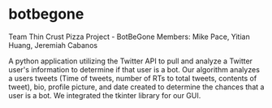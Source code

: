 # botbegone

Team Thin Crust Pizza
Project - BotBeGone
Members: Mike Pace, Yitian Huang, Jeremiah Cabanos

A python application utilizing the Twitter API to pull and analyze a Twitter user's information to determine if that user is a bot.
Our algorithm analyzes a users tweets (Time of tweets, number of RTs to total tweets, contents of tweet), bio, profile picture, and date created
to determine the chances that a user is a bot. We integrated the tkinter library for our GUI.

